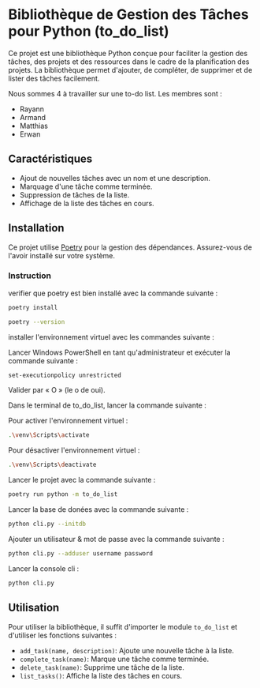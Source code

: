 # Bibliothèque de Gestion des Tâches pour Python (to_do_list)

Ce projet est une bibliothèque Python conçue pour faciliter la gestion des tâches, des projets et des ressources dans le cadre de la planification des projets. La bibliothèque permet d'ajouter, de compléter, de supprimer et de lister des tâches facilement.

Nous sommes 4 à travailler sur une to-do list. Les membres sont :

- Rayann
- Armand
- Matthias
- Erwan

## Caractéristiques

- Ajout de nouvelles tâches avec un nom et une description.
- Marquage d'une tâche comme terminée.
- Suppression de tâches de la liste.
- Affichage de la liste des tâches en cours.

## Installation

Ce projet utilise [Poetry](https://python-poetry.org/) pour la gestion des dépendances. Assurez-vous de l'avoir installé sur votre système.

### Instruction 

verifier que poetry est bien installé avec la commande suivante : 

```bash
poetry install
```

```bash 
poetry --version
```

installer l'environnement virtuel avec les commandes suivante : 

Lancer Windows PowerShell en tant qu'administrateur et exécuter la commande suivante : 

```bash
set-executionpolicy unrestricted
```

Valider par « O » (le o de oui).

Dans le terminal de to_do_list, lancer la commande suivante : 

Pour activer l'environnement virtuel :
```bash
.\venv\Scripts\activate
```

Pour désactiver l'environnement virtuel :
```bash
.\venv\Scripts\deactivate
```

Lancer le projet avec la commande suivante : 

```bash
poetry run python -m to_do_list
```
Lancer la base de donées avec la commande suivante : 

```bash
python cli.py --initdb
```
Ajouter un utilisateur & mot de passe avec la commande suivante : 

```bash
python cli.py --adduser username password
```
Lancer la console cli : 

```bash
python cli.py
```

## Utilisation

Pour utiliser la bibliothèque, il suffit d'importer le module `to_do_list` et d'utiliser les fonctions suivantes :

- `add_task(name, description)`: Ajoute une nouvelle tâche à la liste.
- `complete_task(name)`: Marque une tâche comme terminée.
- `delete_task(name)`: Supprime une tâche de la liste.
- `list_tasks()`: Affiche la liste des tâches en cours.

